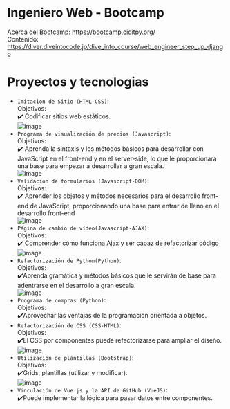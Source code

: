 # Ingeniero Web - Bootcamp
Acerca del Bootcamp: https://bootcamp.ciditpy.org/ <br>
Contenido: https://diver.diveintocode.jp/dive_into_course/web_engineer_step_up_django
# Proyectos y tecnologias
- `Imitacion de Sitio (HTML-CSS)`: <br>
Objetivos: <br>
✔️ Codificar sitios web estáticos. <br>
![image](https://github.com/Luguitoo/Bootcamp-Itapua/assets/112581880/14ad0d3f-1bb9-4e53-b183-a2916c7097ea)
- `Programa de visualización de precios (Javascript)`: <br>
Objetivos: <br>
✔️ Aprenda la sintaxis y los métodos básicos para desarrollar con JavaScript en el front-end y en el server-side, lo que le proporcionará una base para empezar a desarrollar a gran escala. <br>
![image](https://github.com/Luguitoo/Bootcamp-Itapua/assets/112581880/eecad939-2d77-42e8-b918-651174720f60)
- `Validación de formularios (Javascript-DOM)`: <br>
Objetivos: <br>
✔️ Aprender los objetos y métodos necesarios para el desarrollo front-end de JavaScript, proporcionando una base para entrar de lleno en el desarrollo front-end <br>
![image](https://github.com/Luguitoo/Bootcamp-Itapua/assets/112581880/a5d9bf19-131c-471a-a7a8-bd58adc9f777)
- `Página de cambio de vídeo(Javascript-AJAX)`: <br>
Objetivos: <br>
✔️ Comprender cómo funciona Ajax y ser capaz de refactorizar código <br>
![image](https://github.com/Luguitoo/Bootcamp-Itapua/assets/112581880/0f2014cf-24d1-4a5f-8ee9-83b325cffdc0)
- `Refactorización de Python(Python)`: <br>
Objetivos: <br>
✔️Aprenda gramática y métodos básicos que le servirán de base para adentrarse en el desarrollo a gran escala. <br>
![image](https://github.com/Luguitoo/Bootcamp-Itapua/assets/112581880/3bbdfee8-7371-4c10-b67e-600d2230b9ff)
- `Programa de compras (Python)`: <br>
Objetivos: <br>
✔️Aprovechar las ventajas de la programación orientada a objetos. <br>
- `Refactorización de CSS (CSS-HTML)`: <br>
Objetivos: <br>
✔️El CSS por componentes puede refactorizarse para ampliar el diseño. <br>
![image](https://github.com/Luguitoo/Bootcamp-Itapua/assets/112581880/67fdb09e-2456-4122-bbd7-e9ccf2cd19d1)
- `Utilización de plantillas (Bootstrap)`: <br>
Objetivos: <br>
✔️Grids, plantillas (utilizar y modificar). <br>
![image](https://github.com/Luguitoo/Bootcamp-Itapua/assets/112581880/988fc87e-504c-47cf-b153-5ab48600847e)
- `Vinculación de Vue.js y la API de GitHub (VueJS)`: <br>
✔️Puede implementar la lógica para pasar datos entre componentes. <br>


